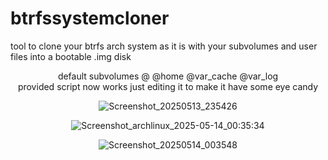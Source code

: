 # btrfssystemcloner
tool to clone your btrfs arch system as it is with your subvolumes and user files into a bootable .img disk
<div align="center">
default subvolumes @ @home @var_cache @var_log

<div align="center">
provided script now works just editing it to make it have some eye candy
  <div align="center">
    
![Screenshot_20250513_235426](https://github.com/user-attachments/assets/49f7d636-a99f-4a4c-a2bd-1d4987694209)
    
![Screenshot_archlinux_2025-05-14_00:35:34](https://github.com/user-attachments/assets/0a33a081-895d-4c8d-affb-5044b2833d6f)

![Screenshot_20250514_003548](https://github.com/user-attachments/assets/7bce5b36-827a-4526-a1b7-136be33bc891)

